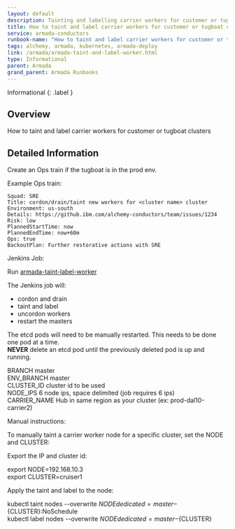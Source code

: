 ```yaml
---
layout: default
description: Tainting and labelling carrier workers for customer or tugboat clusters
title: How to taint and label carrier workers for customer or tugboat clusters
service: armada-conductors
runbook-name: "How to taint and label carrier workers for customer or tugboat clusters"
tags: alchemy, armada, kubernetes, armada-deploy
link: /armada/armada-taint-and-label-worker.html
type: Informational
parent: Armada
grand_parent: Armada Runbooks
---
```


Informational
{: .label }

## Overview

How to taint and label carrier workers for customer or tugboat clusters

## Detailed Information

Create an Ops train if the tugboat is in the prod env.

Example Ops train:
```
Squad: SRE
Title: cordon/drain/taint new workers for <cluster name> cluster
Environment: us-south
Details: https://github.ibm.com/alchemy-conductors/team/issues/1234
Risk: low
PlannedStartTime: now
PlannedEndTime: now+60m
Ops: true
BackoutPlan: Further restorative actions with SRE
```

Jenkins Job:

Run [armada-taint-label-worker](https://alchemy-containers-jenkins.swg-devops.com/job/Containers-Runtime/job/armada-cruiser-automated-recovery/job/armada-taint-label-worker/)

The Jenkins job will:
  - cordon and drain 
  - taint and label 
  - uncordon workers
  - restart the masters
  
The etcd pods will need to be manually restarted.  This needs to be done one pod at a time.  
**NEVER** delete an etcd pod until the previously deleted pod is up and running.   

BRANCH master  
ENV_BRANCH master  
CLUSTER_ID cluster id to be used  
NODE_IPS 6 node ips, space delimited (job requires 6 ips)  
CARRIER_NAME Hub in same region as your cluster (ex: prod-dal10-carrier2) 

Manual instructions:

To manually taint a carrier worker node for a specific cluster, set the NODE and CLUSTER:

Export the IP and cluster id:

export NODE=192.168.10.3  
export CLUSTER=cruiser1

Apply the taint and label to the node:

kubectl taint nodes --overwrite ${NODE} dedicated=master-${CLUSTER}:NoSchedule  
kubectl label nodes --overwrite ${NODE} dedicated=master-${CLUSTER}
